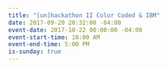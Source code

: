 ```yaml
---
title: "[un]hackathon II Color Coded & IBM"
date: 2017-09-20 20:32:00 -04:00
event-date: 2017-10-22 00:00:00 -04:00
event-start-time: 10:00 AM
event-end-time: 5:00 PM
is-sunday: true
---
```


